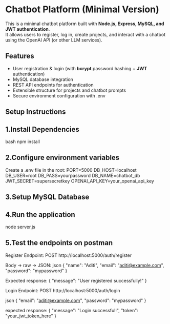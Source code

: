 # Chatbot Platform (Minimal Version)

This is a minimal chatbot platform built with **Node.js, Express, MySQL, and JWT authentication**.  
It allows users to register, log in, create projects, and interact with a chatbot using the OpenAI API (or other LLM services).



## Features
- User registration & login (with **bcrypt** password hashing + **JWT** authentication)
- MySQL database integration
- REST API endpoints for authentication
- Extensible structure for projects and chatbot prompts
- Secure environment configuration with .env


## Setup Instructions

## 1.Install Dependencies

bash
npm install

## 2.Configure environment variables

Create a .env file in the root:
PORT=5000
DB_HOST=localhost
DB_USER=root
DB_PASS=yourpassword
DB_NAME=chatbot_db
JWT_SECRET=supersecretkey
OPENAI_API_KEY=your_openai_api_key


## 3.Setup MySQL Database

## 4.Run the application
node server.js

## 5.Test the endpoints on postman
Register Endpoint:
POST http://localhost:5000/auth/register

Body → raw → JSON:
json 
{
  "name": "Aditi",
  "email": "aditi@example.com",
  "password": "mypassword"
}

Expected response:
{
  "message": "User registered successfully!"
}


Login Endpoint:
POST http://localhost:5000/auth/login

json
{
  "email": "aditi@example.com",
  "password": "mypassword"
}


expected response:
{
  "message": "Login successful!",
  "token": "your_jwt_token_here"
}


